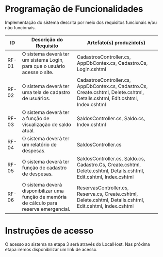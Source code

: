 # Programação de Funcionalidades


Implementação do sistema descrita por meio dos requisitos funcionais e/ou não funcionais. 

|ID    | Descrição do Requisito  | Artefato(s) produzido(s) |
|------|-----------------------------------------|----|
|RF-01| O sistema deverá ter um sistema Login, para que o usuário acesse o site. | CadastrosController.cs, AppDbContex.cs, Cadastro.Cs, Login.cshtml   | 
|RF-02| O sistema deverá ter uma tela de cadastro de usuários.  | CadastrosController.cs, AppDbContex.cs, Cadastro.Cs, Create.cshtml, Delete.cshtml, Details.cshtml, Edit.cshtml, Index.cshtml |
|RF-03| O sistema deverá ter a função de visualização de saldo atual. | SaldosController.cs, Saldo.cs, Index.cshtml |
|RF-04| O sistema deverá ter um relatório de despesas.  | SaldosController.cs |
|RF-05| O sistema deverá ter função de cadastro de despesas.  | SaldosController.cs, Saldo.cs, Cadastro.Cs, Create.cshtml, Delete.cshtml, Details.cshtml, Edit.cshtml, Index.cshtml |
|RF-06| O sistema deverá disponibilizar uma função de memória de cálculo para reserva emergencial.  | ReservasController.cs, Reserva.cs, Create.cshtml, Delete.cshtml, Details.cshtml, Edit.cshtml, Index.cshtml |

# Instruções de acesso

O acesso ao sistema na etapa 3 será através do LocalHost. Nas próxima etapa iremos disponibilizar um link de acesso.

